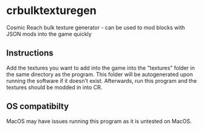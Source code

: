 # crbulktexturegen

Cosmic Reach bulk texture generator - can be used to mod blocks with JSON mods into the game quickly

## Instructions

Add the textures you want to add into the game into the "textures" folder in the same directory as the program. This folder will be autogenerated upon running the software if it doesn't exist. Afterwards, run this program and the textures should be modded in into CR.

## OS compatibilty

MacOS may have issues running this program as it is untested on MacOS.
